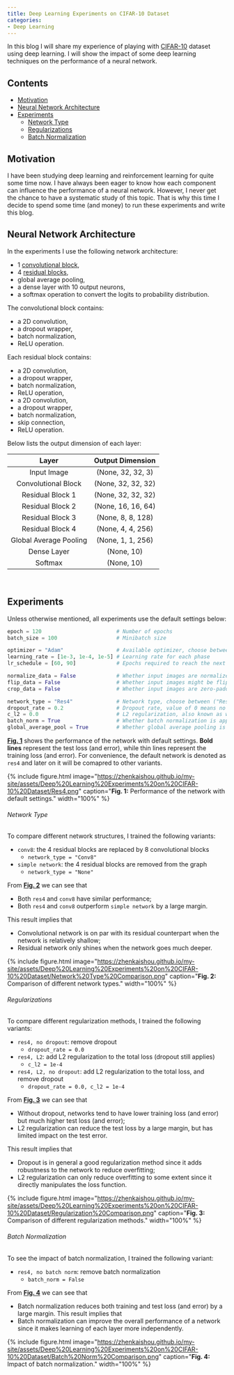 ```yaml
---
title: Deep Learning Experiments on CIFAR-10 Dataset
categories:
- Deep Learning
---
```


In this blog I will share my experience of playing with [CIFAR-10](https://en.wikipedia.org/wiki/CIFAR-10) dataset using deep learning. I will show the impact of some deep learning techniques on the performance of a neural network.

<!-- more -->

## Contents
- [Motivation](#motivation)
- [Neural Network Architecture](#neural-network-architecture)
- [Experiments](#experiments)
  - [Network Type](#network-type)
  - [Regularizations](#regularizations)
  - [Batch Normalization](#batch-normalization)

## Motivation
I have been studying deep learning and reinforcement learning for quite some time now. I have always been eager to know how each component can influence the performance of a neural network. However, I never get the chance to have a systematic study of this topic. That is why this time I decide to spend some time (and money) to run these experiments and write this blog.

## Neural Network Architecture
In the experiments I use the following network architecture:
- 1 [convolutional block](#conv-block),
- 4 [residual blocks](#res-block),
- global average pooling,
- a dense layer with 10 output neurons,
- a softmax operation to convert the logits to probability distribution.

<a name = "conv-block"></a>
The convolutional block contains:
- a 2D convolution,
- a dropout wrapper,
- batch normalization,
- ReLU operation.

<a name = "res-block"></a>
Each residual block contains:
- a 2D convolution,
- a dropout wrapper,
- batch normalization,
- ReLU operation,
- a 2D convolution,
- a dropout wrapper,
- batch normalization,
- skip connection,
- ReLU operation.

Below lists the output dimension of each layer:

|        **Layer**       |**Output Dimension**|
|:----------------------:|:------------------:|
|       Input Image      |  (None, 32, 32, 3) |
|   Convolutional Block  | (None, 32, 32, 32) |
|    Residual Block 1    | (None, 32, 32, 32) |
|    Residual Block 2    | (None, 16, 16, 64) |
|    Residual Block 3    |  (None, 8, 8, 128) |
|    Residual Block 4    |  (None, 4, 4, 256) |
| Global Average Pooling |  (None, 1, 1, 256) |
|       Dense Layer      |     (None, 10)     |
|         Softmax        |     (None, 10)     |

<br>

## Experiments
Unless otherwise mentioned, all experiments use the default settings below:
```python
epoch = 120                        # Number of epochs
batch_size = 100                   # Minibatch size

optimizer = "Adam"                 # Available optimizer, choose between ("Momentum" | "Adam")
learning_rate = [1e-3, 1e-4, 1e-5] # Learning rate for each phase
lr_schedule = [60, 90]             # Epochs required to reach the next learning rate phase

normalize_data = False             # Whether input images are normalized
flip_data = False                  # Whether input images might be flipped
crop_data = False                  # Whether input images are zero-padded and randomly cropped

network_type = "Res4"              # Network type, choose between ("Res4" | "Conv8" | "None")
dropout_rate = 0.2                 # Dropout rate, value of 0 means no dropout
c_l2 = 0.0                         # L2 regularization, also known as weight decay
batch_norm = True                  # Whether batch normalization is applied
global_average_pool = True         # Whether global average pooling is applied
```

[**Fig. 1**](#fig-1) shows the performance of the network with default settings. **Bold lines** represent the test loss (and error), while thin lines represent the training loss (and error). For convenience, the default network is denoted as `res4` and later on it will be comapred to other variants.

<a name="fig-1"></a>
{% include figure.html image="https://zhenkaishou.github.io/my-site/assets/Deep%20Learning%20Experiments%20on%20CIFAR-10%20Dataset/Res4.png" caption="<b>Fig. 1:</b> Performance of the network with default settings." width="100%" %}

###### Network Type
To compare different network structures, I trained the following variants:
- `conv8`: the 4 residual blocks are replaced by 8 convolutional blocks
  - `network_type = "Conv8"`
- `simple network`: the 4 residual blocks are removed from the graph
  - `network_type = "None"`

From [**Fig. 2**](#fig-2) we can see that
- Both `res4` and `conv8` have similar performance; 
- Both `res4` and `conv8` outperform `simple network` by a large margin. 

This result implies that
- Convolutional network is on par with its residual counterpart when the network is relatively shallow;
- Residual network only shines when the network goes much deeper.

<a name="fig-2"></a>
{% include figure.html image="https://zhenkaishou.github.io/my-site/assets/Deep%20Learning%20Experiments%20on%20CIFAR-10%20Dataset/Network%20Type%20Comparison.png" caption="<b>Fig. 2:</b> Comparison of different network types." width="100%" %}

###### Regularizations
To compare different regularization methods, I trained the following variants:
- `res4, no dropout`: remove dropout
  - `dropout_rate = 0.0`
- `res4, L2`: add L2 regularization to the total loss (dropout still applies)
  - `c_l2 = 1e-4`
- `res4, L2, no dropout`: add L2 regularization to the total loss, and remove dropout
  - `dropout_rate = 0.0, c_l2 = 1e-4`

From [**Fig. 3**](#fig-3) we can see that
- Without dropout, networks tend to have lower training loss (and error) but much higher test loss (and error);
- L2 regularization can reduce the test loss by a large margin, but has limited impact on the test error.

This result implies that
- Dropout is in general a good regularization method since it adds robustness to the network to reduce overfitting;
- L2 regularization can only reduce overfitting to some extent since it directly manipulates the loss function. 

<a name="fig-3"></a>
{% include figure.html image="https://zhenkaishou.github.io/my-site/assets/Deep%20Learning%20Experiments%20on%20CIFAR-10%20Dataset/Regularization%20Comparison.png" caption="<b>Fig. 3:</b> Comparison of different regularization methods." width="100%" %}

###### Batch Normalization
To see the impact of batch normalization, I trained the following variant:
- `res4, no batch norm`: remove batch normalization
  - `batch_norm = False`

From [**Fig. 4**](#fig-4) we can see that
- Batch normalization reduces both training and test loss (and error) by a large margin.
This result implies that
- Batch normalization can improve the overall performance of a network since it makes learning of each layer more independently.

<a name="fig-4"></a>
{% include figure.html image="https://zhenkaishou.github.io/my-site/assets/Deep%20Learning%20Experiments%20on%20CIFAR-10%20Dataset/Batch%20Norm%20Comparison.png" caption="<b>Fig. 4:</b> Impact of batch normalization." width="100%" %}
